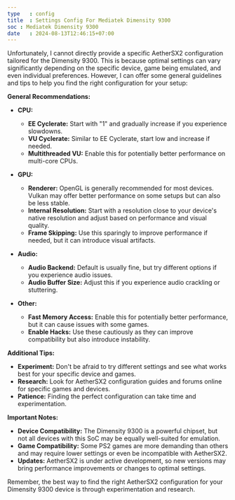 ```yaml
---
type   : config
title  : Settings Config For Mediatek Dimensity 9300
soc : Mediatek Dimensity 9300
date   : 2024-08-13T12:46:15+07:00
---
```


Unfortunately, I cannot directly provide a specific AetherSX2 configuration tailored for the Dimensity 9300. This is because optimal settings can vary significantly depending on the specific device, game being emulated, and even individual preferences. However, I can offer some general guidelines and tips to help you find the right configuration for your setup:

**General Recommendations:**

* **CPU:**
    * **EE Cyclerate:** Start with "1" and gradually increase if you experience slowdowns.
    * **VU Cyclerate:** Similar to EE Cyclerate, start low and increase if needed.
    * **Multithreaded VU:** Enable this for potentially better performance on multi-core CPUs.

* **GPU:**
    * **Renderer:** OpenGL is generally recommended for most devices. Vulkan may offer better performance on some setups but can also be less stable.
    * **Internal Resolution:** Start with a resolution close to your device's native resolution and adjust based on performance and visual quality.
    * **Frame Skipping:** Use this sparingly to improve performance if needed, but it can introduce visual artifacts.

* **Audio:**
    * **Audio Backend:** Default is usually fine, but try different options if you experience audio issues.
    * **Audio Buffer Size:** Adjust this if you experience audio crackling or stuttering.

* **Other:**
    * **Fast Memory Access:** Enable this for potentially better performance, but it can cause issues with some games.
    * **Enable Hacks:** Use these cautiously as they can improve compatibility but also introduce instability.

**Additional Tips:**

* **Experiment:** Don't be afraid to try different settings and see what works best for your specific device and games.
* **Research:** Look for AetherSX2 configuration guides and forums online for specific games and devices.
* **Patience:** Finding the perfect configuration can take time and experimentation.

**Important Notes:**

* **Device Compatibility:** The Dimensity 9300 is a powerful chipset, but not all devices with this SoC may be equally well-suited for emulation.
* **Game Compatibility:** Some PS2 games are more demanding than others and may require lower settings or even be incompatible with AetherSX2.
* **Updates:** AetherSX2 is under active development, so new versions may bring performance improvements or changes to optimal settings.

Remember, the best way to find the right AetherSX2 configuration for your Dimensity 9300 device is through experimentation and research. 
